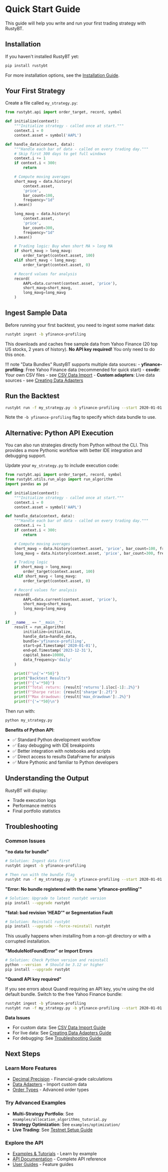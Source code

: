 # Quick Start Guide

This guide will help you write and run your first trading strategy with RustyBT.

## Installation

If you haven't installed RustyBT yet:

```bash
pip install rustybt
```

For more installation options, see the [Installation Guide](installation.md).

## Your First Strategy

Create a file called `my_strategy.py`:

```python
from rustybt.api import order_target, record, symbol

def initialize(context):
    """Initialize strategy - called once at start."""
    context.i = 0
    context.asset = symbol('AAPL')

def handle_data(context, data):
    """Handle each bar of data - called on every trading day."""
    # Skip first 300 days to get full windows
    context.i += 1
    if context.i < 300:
        return

    # Compute moving averages
    short_mavg = data.history(
        context.asset,
        'price',
        bar_count=100,
        frequency="1d"
    ).mean()

    long_mavg = data.history(
        context.asset,
        'price',
        bar_count=300,
        frequency="1d"
    ).mean()

    # Trading logic: Buy when short MA > long MA
    if short_mavg > long_mavg:
        order_target(context.asset, 100)
    elif short_mavg < long_mavg:
        order_target(context.asset, 0)

    # Record values for analysis
    record(
        AAPL=data.current(context.asset, 'price'),
        short_mavg=short_mavg,
        long_mavg=long_mavg
    )
```

## Ingest Sample Data

Before running your first backtest, you need to ingest some market data:

```bash
rustybt ingest -b yfinance-profiling
```

This downloads and caches free sample data from Yahoo Finance (20 top US stocks, 2 years of history). **No API key required!** You only need to do this once.

!!! note "Data Bundles"
    RustyBT supports multiple data sources:
    - **yfinance-profiling**: Free Yahoo Finance data (recommended for quick start)
    - **csvdir**: Your own CSV files - see [CSV Data Import](../guides/csv-data-import.md)
    - **Custom adapters**: Live data sources - see [Creating Data Adapters](../guides/creating-data-adapters.md)

## Run the Backtest

```bash
rustybt run -f my_strategy.py -b yfinance-profiling --start 2020-01-01 --end 2023-12-31
```

Note the `-b yfinance-profiling` flag to specify which data bundle to use.

## Alternative: Python API Execution

You can also run strategies directly from Python without the CLI. This provides a more Pythonic workflow with better IDE integration and debugging support.

Update your `my_strategy.py` to include execution code:

```python
from rustybt.api import order_target, record, symbol
from rustybt.utils.run_algo import run_algorithm
import pandas as pd

def initialize(context):
    """Initialize strategy - called once at start."""
    context.i = 0
    context.asset = symbol('AAPL')

def handle_data(context, data):
    """Handle each bar of data - called on every trading day."""
    context.i += 1
    if context.i < 300:
        return

    # Compute moving averages
    short_mavg = data.history(context.asset, 'price', bar_count=100, frequency="1d").mean()
    long_mavg = data.history(context.asset, 'price', bar_count=300, frequency="1d").mean()

    # Trading logic
    if short_mavg > long_mavg:
        order_target(context.asset, 100)
    elif short_mavg < long_mavg:
        order_target(context.asset, 0)

    # Record values for analysis
    record(
        AAPL=data.current(context.asset, 'price'),
        short_mavg=short_mavg,
        long_mavg=long_mavg
    )

if __name__ == "__main__":
    result = run_algorithm(
        initialize=initialize,
        handle_data=handle_data,
        bundle='yfinance-profiling',
        start=pd.Timestamp('2020-01-01'),
        end=pd.Timestamp('2023-12-31'),
        capital_base=10000,
        data_frequency='daily'
    )

    print(f"\n{'='*50}")
    print("Backtest Results")
    print(f"{'='*50}")
    print(f"Total return: {result['returns'].iloc[-1]:.2%}")
    print(f"Sharpe ratio: {result['sharpe']:.2f}")
    print(f"Max drawdown: {result['max_drawdown']:.2%}")
    print(f"{'='*50}\n")
```

Then run with:

```bash
python my_strategy.py
```

**Benefits of Python API**:

- ✅ Standard Python development workflow
- ✅ Easy debugging with IDE breakpoints
- ✅ Better integration with notebooks and scripts
- ✅ Direct access to results DataFrame for analysis
- ✅ More Pythonic and familiar to Python developers

## Understanding the Output

RustyBT will display:
- Trade execution logs
- Performance metrics
- Final portfolio statistics

## Troubleshooting

### Common Issues

**"no data for bundle"**
```bash
# Solution: Ingest data first
rustybt ingest -b yfinance-profiling

# Then run with the bundle flag
rustybt run -f my_strategy.py -b yfinance-profiling --start 2020-01-01 --end 2023-12-31
```

**"Error: No bundle registered with the name 'yfinance-profiling'"**
```bash
# Solution: Upgrade to latest rustybt version
pip install --upgrade rustybt
```

**"fatal: bad revision 'HEAD'" or Segmentation Fault**
```bash
# Solution: Reinstall rustybt
pip install --upgrade --force-reinstall rustybt
```

This usually happens when installing from a non-git directory or with a corrupted installation.

**"ModuleNotFoundError" or Import Errors**
```bash
# Solution: Check Python version and reinstall
python --version  # Should be 3.12 or higher
pip install --upgrade rustybt
```

**"Quandl API key required"**

If you see errors about Quandl requiring an API key, you're using the old default bundle. Switch to the free Yahoo Finance bundle:

```bash
rustybt ingest -b yfinance-profiling
rustybt run -f my_strategy.py -b yfinance-profiling --start 2020-01-01 --end 2023-12-31
```

**Data Issues**
- For custom data: See [CSV Data Import Guide](../guides/csv-data-import.md)
- For live data: See [Creating Data Adapters Guide](../guides/creating-data-adapters.md)
- For debugging: See [Troubleshooting Guide](../guides/troubleshooting.md)

## Next Steps

### Learn More Features

- [Decimal Precision](../guides/decimal-precision-configuration.md) - Financial-grade calculations
- [Data Adapters](../guides/creating-data-adapters.md) - Import custom data
- [Order Types](../api/order-types.md) - Advanced order types

### Try Advanced Examples

- **Multi-Strategy Portfolio**: See `examples/allocation_algorithms_tutorial.py`
- **Strategy Optimization**: See `examples/optimization/`
- **Live Trading**: See [Testnet Setup Guide](../guides/testnet-setup-guide.md)

### Explore the API

- [Examples & Tutorials](../examples/README.md) - Learn by example
- [API Documentation](../api/order-types.md) - Complete API reference
- [User Guides](../guides/decimal-precision-configuration.md) - Feature guides
